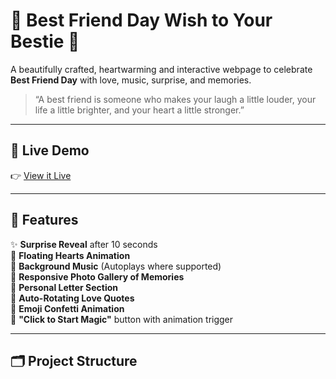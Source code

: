 # 🌟 Best Friend Day Wish to Your Bestie 💙

A beautifully crafted, heartwarming and interactive webpage to celebrate **Best Friend Day** with love, music, surprise, and memories.

> “A best friend is someone who makes your laugh a little louder, your life a little brighter, and your heart a little stronger.”

---

## 💖 Live Demo

👉 [View it Live](https://sona772004.github.io/Bestfriend-day-wish-to-your-Bestie/)

---

## 📸 Features

✨ **Surprise Reveal** after 10 seconds  
💖 **Floating Hearts Animation**  
🎵 **Background Music** (Autoplays where supported)  
📸 **Responsive Photo Gallery of Memories**  
📃 **Personal Letter Section**  
🔄 **Auto-Rotating Love Quotes**  
🎇 **Emoji Confetti Animation**  
🧠 **"Click to Start Magic"** button with animation trigger

---

## 🗂️ Project Structure

